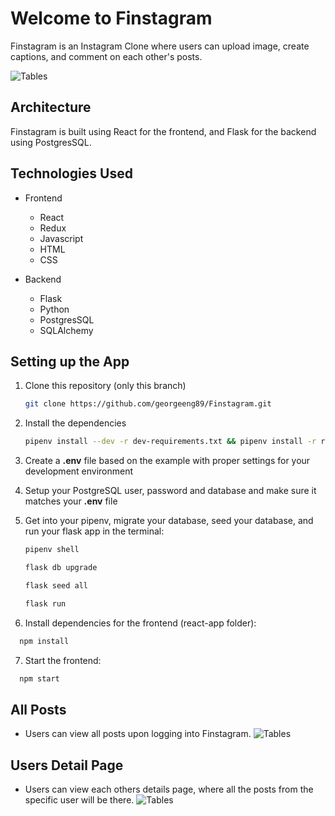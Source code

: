 # Welcome to Finstagram

Finstagram is an Instagram Clone where users can upload image, create captions, and comment on each other's posts.

![Tables](https://i.ibb.co/x7yKBwV/login-page-rm.png)

## Architecture
Finstagram is built using React for the frontend, and Flask for the backend using PostgresSQL.

## Technologies Used
- Frontend
   -  React
   -  Redux
   -  Javascript
   -  HTML
   -  CSS

- Backend
   - Flask
   - Python
   - PostgresSQL
   - SQLAlchemy

## Setting up the App

1. Clone this repository (only this branch)

   ```bash
   git clone https://github.com/georgeeng89/Finstagram.git
   ```

2. Install the dependencies

      ```bash
      pipenv install --dev -r dev-requirements.txt && pipenv install -r requirements.txt
      ```

3. Create a **.env** file based on the example with proper settings for your
   development environment
4. Setup your PostgreSQL user, password and database and make sure it matches your **.env** file

5. Get into your pipenv, migrate your database, seed your database, and run your flask app in the terminal:

   ```bash
   pipenv shell
   ```

   ```bash
   flask db upgrade
   ```

   ```bash
   flask seed all
   ```

   ```bash
   flask run
   ```

6. Install dependencies for the frontend (react-app folder):
 ```bash
   npm install
   ```
   
7. Start the frontend:
 ```bash
   npm start
   ```

## All Posts
   - Users can view all posts upon logging into Finstagram.
![Tables](https://i.ibb.co/zhPXMwX/home-page-rm.png)

## Users Detail Page
   - Users can view each others details page, where all the posts from the specific user will be there.
![Tables](https://i.ibb.co/P5Mh6gH/details-page-rm.png)

